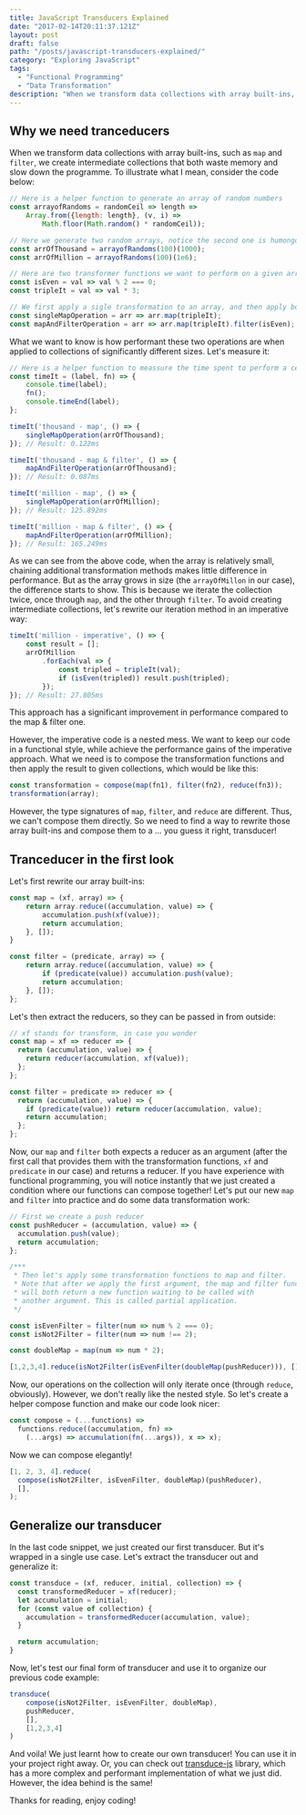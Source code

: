 ```yaml
---
title: JavaScript Transducers Explained
date: "2017-02-14T20:11:37.121Z"
layout: post
draft: false
path: "/posts/javascript-transducers-explained/"
category: "Exploring JavaScript"
tags:
  - "Functional Programming"
  - "Data Transformation"
description: "When we transform data collections with array built-ins, such as map and filter, we create intermediate collections that both waste memory and slow down our programme. Luckily, we have transducers to help us out! Transducers are composable and efficient data transformation functions which doesn't create intermediate collections. I guess the last sentence doesn't help in explaining at all. So, let's dive in with examples!"
---
```

## Why we need tranceducers
When we transform data collections with array built-ins, such as `map` and `filter`, we create intermediate collections that both waste memory and slow down the programme. To illustrate what I mean, consider the code below:

```javascript
// Here is a helper function to generate an array of random numbers
const arrayofRandoms = randomCeil => length =>
    Array.from({length: length}, (v, i) =>
        Math.floor(Math.random() * randomCeil));

// Here we generate two random arrays, notice the second one is humongously big.
const arrOfThousand = arrayofRandoms(100)(1000);
const arrOfMillion = arrayofRandoms(100)(1e6);

// Here are two transformer functions we want to perform on a given array
const isEven = val => val % 2 === 0;
const tripleIt = val => val * 3;

// We first apply a sigle transformation to an array, and then apply both transformations:
const singleMapOperation = arr => arr.map(tripleIt);
const mapAndFilterOperation = arr => arr.map(tripleIt).filter(isEven);

```

What we want to know is how performant these two operations are when applied to collections of significantly different sizes. Let's measure it:

```javascript
// Here is a helper function to meassure the time spent to perform a certain function
const timeIt = (label, fn) => {
    console.time(label);
    fn();
    console.timeEnd(label);
};

timeIt('thousand - map', () => {
    singleMapOperation(arrOfThousand);
}); // Result: 0.122ms

timeIt('thousand - map & filter', () => {
    mapAndFilterOperation(arrOfThousand);
}); // Result: 0.087ms

timeIt('million - map', () => {
    singleMapOperation(arrOfMillion);
}); // Result: 125.892ms

timeIt('million - map & filter', () => {
    mapAndFilterOperation(arrOfMillion);
}); // Result: 165.249ms
```
As we can see from the above code, when the array is relatively small, chaining additional transformation methods makes little difference in performance. But as the array grows in size (the `arrayOfMillon` in our case), the difference starts to show. This is because we iterate the collection twice, once through `map`, and the other through `filter`. To avoid creating intermediate collections, let's rewrite our iteration method in an imperative way:

```javascript
timeIt('million - imperative', () => {
    const result = [];
    arrOfMillion
        .forEach(val => {
            const tripled = tripleIt(val);
            if (isEven(tripled)) result.push(tripled);
        });
}); // Result: 27.805ms
```
This approach has a significant improvement in performance compared to the map & filter one.

However, the imperative code is a nested mess. We want to keep our code in a functional style, while achieve the performance gains of the imperative approach. What we need is to compose the transformation functions and then apply the result to given collections, which would be like this:

```javascript
const transformation = compose(map(fn1), filter(fn2), reduce(fn3));
transformation(array);
```

However, the type signatures of `map`, `filter`, and `reduce` are different. Thus, we can't compose them directly. So we need to find a way to rewrite those array built-ins and compose them to a ... you guess it right, transducer!

## Tranceducer in the first look
Let's first rewrite our array built-ins:
```javascript
const map = (xf, array) => {
    return array.reduce((accumulation, value) => {
        accumulation.push(xf(value));
        return accumulation;
    }, []);
}

const filter = (predicate, array) => {
    return array.reduce((accumulation, value) => {
        if (predicate(value)) accumulation.push(value);
        return accumulation;
    }, []);
};
```

Let's then extract the reducers, so they can be passed in from outside:

```javascript
// xf stands for transform, in case you wonder
const map = xf => reducer => {
  return (accumulation, value) => {
    return reducer(accumulation, xf(value));
  };
};

const filter = predicate => reducer => {
  return (accumulation, value) => {
    if (predicate(value)) return reducer(accumulation, value);
    return accumulation;
  };
};
```

Now, our `map` and `filter` both expects a reducer as an argument (after the first call that provides them with the transformation functions, `xf` and `predicate` in our case) and returns a reducer. If you have experience with functional programming, you will notice instantly that we just created a condition where our functions can compose together! Let's put our new `map` and `filter` into practice and do some data transformation work:

```javascript
// First we create a push reducer
const pushReducer = (accumulation, value) => {
  accumulation.push(value);
  return accumulation;
};

/***
 * Then let's apply some transformation functions to map and filter.
 * Note that after we apply the first argument, the map and filter functions
 * will both return a new function waiting to be called with
 * another argument. This is called partial application.
 */

const isEvenFilter = filter(num => num % 2 === 0);
const isNot2Filter = filter(num => num !== 2);

const doubleMap = map(num => num * 2);

[1,2,3,4].reduce(isNot2Filter(isEvenFilter(doubleMap(pushReducer))), []);
```

Now, our operations on the collection will only iterate once (through `reduce`, obviously). However, we don't really like the nested style. So let's create a helper compose function and make our code look nicer:

```javascript
const compose = (...functions) =>
  functions.reduce((accumulation, fn) =>
    (...args) => accumulation(fn(...args)), x => x);
```

Now we can compose elegantly!

```javascript
[1, 2, 3, 4].reduce(
  compose(isNot2Filter, isEvenFilter, doubleMap)(pushReducer),
  [],
);
```

## Generalize our transducer

In the last code snippet, we just created our first transducer. But it's wrapped in a single use case. Let's extract the transducer out and generalize it:

```javascript
const transduce = (xf, reducer, initial, collection) => {
  const transformedReducer = xf(reducer);
  let accumulation = initial;
  for (const value of collection) {
    accumulation = transformedReducer(accumulation, value);
  }

  return accumulation;
}
```

Now, let's test our final form of transducer and use it to organize our previous code example:

```javascript
transduce(
    compose(isNot2Filter, isEvenFilter, doubleMap),
    pushReducer,
    [],
    [1,2,3,4]
)
```

And voila! We just learnt how to create our own transducer! You can use it in your project right away. Or, you can check out [transduce-js](https://github.com/cognitect-labs/transducers-js) library, which has a more complex and performant implementation of what we just did. However, the idea behind is the same!

Thanks for reading, enjoy coding!


